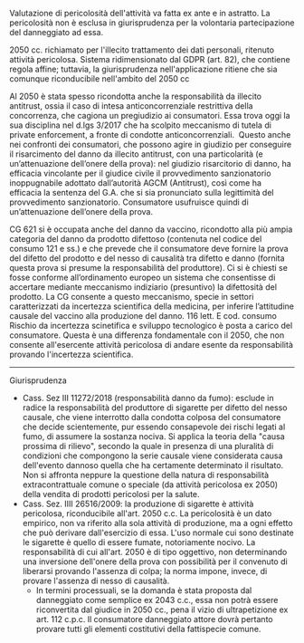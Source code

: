 Valutazione di pericolosità dell'attività va fatta ex ante e in astratto.
La pericolosità non è esclusa in giurisprudenza per la volontaria partecipazione del danneggiato ad essa.


2050 cc. richiamato per l'illecito trattamento dei dati personali, ritenuto attività pericolosa.
Sistema ridimensionato dal GDPR (art. 82), che contiene regola affine; tuttavia, la giurisprudenza nell'applicazione ritiene che sia comunque riconducibile nell'ambito del 2050 cc

Al 2050 è stata spesso ricondotta anche la responsabilità da illecito antitrust, ossia il caso di intesa anticoncorrenziale restrittiva della concorrenza, che cagiona un pregiudizio ai consumatori.
Essa trova oggi la sua disciplina nel d.lgs 3/2017 che ha scolpito meccanismo di tutela di private enforcement, a fronte di condotte anticoncorrenziali. 
Questo anche nei confronti dei consumatori, che possono agire in giudizio per conseguire il risarcimento del danno da illecito antitrust, con una particolarità (e un’attenuazione dell’onere della prova): nel giudizio risarcitorio di danno, ha efficacia vincolante per il giudice civile il provvedimento sanzionatorio inoppugnabile adottato dall’autorità AGCM (Antitrust), così come ha efficacia la sentenza del G.A. che si sia pronunciato sulla legittimità del provvedimento sanzionatorio.
Consumatore usufruisce quindi di un’attenuazione dell’onere della prova.


CG 621 si è occupata anche del danno da vaccino, ricondotto alla più ampia categoria del danno da prodotto difettoso (contenuta nel codice del consumo 121 e ss.) e che prevede che il consumatore deve fornire la prova del difetto del prodotto e del nesso di causalità tra difetto e danno (fornita questa prova si presume la responsabilità del produttore).
Ci si è chiesti se fosse conforme all’ordinamento europeo un sistema che consentisse di accertare mediante meccanismo indiziario (presuntivo) la difettosità del prodotto. La CG consente a questo meccanismo, specie in settori caratterizzati da incertezza scientifica della medicina, per inferire l’attitudine causale del vaccino alla produzione del danno.
116 lett. E cod. consumo Rischio da incertezza scinetifica e sviluppo tecnologico è posta a carico del consumatore. Questa è una differenza fondamentale con il 2050, che non consente all'esercente attività pericolosa di andare esente da responsabilità provando l'incertezza scientifica.

--- 
Giurisprudenza
- Cass. Sez III 11272/2018 (responsabilità danno da fumo): esclude in radice la responsabilità del produttore di sigarette per difetto del nesso causale, che viene interrotto dalla condotta colposa del consumatore che decide scientemente, pur essendo consapevole dei rischi legati al fumo, di assumere la sostanza nociva. Si applica la teoria della "causa prossima di rilievo", secondo la quale in presenza di una pluralità di condizioni che compongono la serie causale viene considerata causa dell'evento dannoso quella che ha certamente determinato il risultato. Non si affronta neppure la questione della natura di responsabilità extracontrattuale comune o speciale (da attività pericolosa ex 2050) della vendita di prodotti pericolosi per la salute.
- Cass. Sez. IIII 26516/2009: la produzione di sigarette è attività pericolosa, riconducibile all'art. 2050 c.c. La pericolosità è un dato empirico, non va riferito alla sola attività di produzione, ma a ogni effetto che può derivare dall'esercizio di essa. L'uso normale cui sono destinate le sigarette è quello di essere fumate, notoriamente nocivo.  La responsabilità di cui all'art. 2050 è di tipo oggettivo, non determinando una inversione dell'onere della prova con possibilità per il convenuto di liberarsi provando l'assenza di colpa; la norma impone, invece, di provare l'assenza di nesso di causalità.
	- In termini processuali, se la domanda è stata proposta dal danneggiato come semplice ex 2043 c.c., essa non potrà essere riconvertita dal giudice in 2050 cc., pena il vizio di ultrapetizione ex art. 112 c.p.c. Il consumatore danneggiato attore dovrà pertanto provare tutti gli elementi costitutivi della fattispecie comune.


